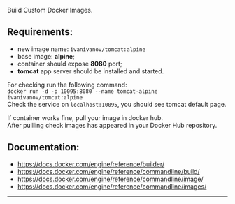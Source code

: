 
Build Custom Docker Images.  


## Requirements:
- new image name: `ivanivanov/tomcat:alpine`
- base image: **alpine**;
- container should expose **8080** port;  
- **tomcat** app server should be installed and started.  
  

For checking run the following command:  
`docker run -d -p 10095:8080 --name tomcat-alpine ivanivanov/tomcat:alpine`  
Check the service on `localhost:10095`, you should see tomcat default page.  
  
If container works fine, pull your image in docker hub.  
After pullling check images has appeared in your Docker Hub repository.  
  
## Documentation:
- https://docs.docker.com/engine/reference/builder/
- https://docs.docker.com/engine/reference/commandline/build/
- https://docs.docker.com/engine/reference/commandline/image/
- https://docs.docker.com/engine/reference/commandline/images/

---
